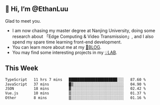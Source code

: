 ## 👋 Hi, I’m @EthanLuu

Glad to meet you.

- I am now chasing my master degree at Nanjing University, doing some research about 「Edge Computing & Video Transmission」, and I also spend my spare time learning front-end development.
- You can learn more about me at my [📝BLOG](https://blog.ethanloo.cn).
- You may find some interesting projects in my [💡LAB](https://lab.ethanloo.cn).

## This Week
<!--START_SECTION:waka-->

```txt
TypeScript   11 hrs 7 mins   ██████████████████████░░░   87.60 %
JavaScript   37 mins         █▒░░░░░░░░░░░░░░░░░░░░░░░   04.90 %
JSON         18 mins         ▓░░░░░░░░░░░░░░░░░░░░░░░░   02.42 %
Vue.js       10 mins         ▒░░░░░░░░░░░░░░░░░░░░░░░░   01.37 %
Other        8 mins          ▒░░░░░░░░░░░░░░░░░░░░░░░░   01.16 %
```

<!--END_SECTION:waka-->
